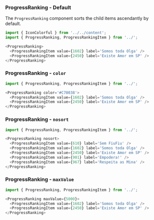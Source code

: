 ### ProgressRanking - Default


The `ProgressRanking` component sorts the child items ascendantly by default.

```js
import { IconColorful } from '../../content';
import { ProgressRanking, ProgressRankingItem } from '../';

<ProgressRanking>
  <ProgressRankingItem value={1602} label='Somos toda Olga' />
  <ProgressRankingItem value={2450} label='Existe Amor em SP' />
</ProgressRanking>
```


### ProgressRanking - `color`


```js
import { ProgressRanking, ProgressRankingItem } from '../';

<ProgressRanking color='#C70038'>
  <ProgressRankingItem value={1602} label='Somos toda Olga' />
  <ProgressRankingItem value={2450} label='Existe Amor em SP' />
</ProgressRanking>
```


### ProgressRanking - `nosort`

```js
import { ProgressRanking, ProgressRankingItem } from '../';

<ProgressRanking nosort>
  <ProgressRankingItem value={610} label='Sem FiuFiu' />
  <ProgressRankingItem value={1602} label='Somos toda Olga' />
  <ProgressRankingItem value={2450} label='Existe Amor em SP' />
  <ProgressRankingItem value={901} label='Empodera!' />
  <ProgressRankingItem value={967} label='Respeita as Mina' />
</ProgressRanking>
```


### ProgressRanking - `maxValue`


```js
import { ProgressRanking, ProgressRankingItem } from '../';

<ProgressRanking maxValue={5000}>
  <ProgressRankingItem value={1602} label='Somos toda Olga' />
  <ProgressRankingItem value={2450} label='Existe Amor em SP' />
</ProgressRanking>
```
